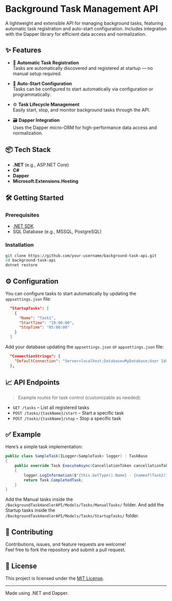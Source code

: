 # Background Task Management API

A lightweight and extensible API for managing background tasks, featuring automatic task registration and auto-start configuration. Includes integration with the Dapper library for efficient data access and normalization.

## ✨ Features

- 🔁 **Automatic Task Registration**  
  Tasks are automatically discovered and registered at startup — no manual setup required.

- 🚀 **Auto-Start Configuration**  
  Tasks can be configured to start automatically via configuration or programmatically.

- ⚙️ **Task Lifecycle Management**  
  Easily start, stop, and monitor background tasks through the API.

- 🗃️ **Dapper Integration**  
  Uses the Dapper micro-ORM for high-performance data access and normalization.

## 📦 Tech Stack

- **.NET** (e.g., ASP.NET Core)
- **C#**
- **Dapper**
- **Microsoft.Extensions.Hosting**

## 🛠️ Getting Started

### Prerequisites

- [.NET SDK](https://dotnet.microsoft.com/download)
- SQL Database (e.g., MSSQL, PostgreSQL)

### Installation

```bash
git clone https://github.com/your-username/background-task-api.git
cd background-task-api
dotnet restore
```

## ⚙️ Configuration

You can configure tasks to start automatically by updating the `appsettings.json` file:

```json
  "StartupTasks": [
    {
      "Name": "Task1",
      "StartTime": "19:00:00",
      "StopTime": "05:00:00"
    }
  ]
```
Add your database updating the `appsettings.json` or `appsettings.json` file:

```json
  "ConnectionStrings": {
    "DefaultConnection": "Server=localhost;Database=MyDatabase;User Id=myuser;Password=mypassword;TrustServerCertificate=True;"
  },
```

## 📈 API Endpoints

> Example routes for task control (customizable as needed):

- `GET /tasks` – List all registered tasks
- `POST /tasks/{taskName}/start` – Start a specific task
- `POST /tasks/{taskName}/stop` – Stop a specific task

## ✅ Example

Here’s a simple task implementation:

```csharp
public class SampleTask(ILogger<SampleTask> logger) : TaskBase
{
    public override Task ExecuteAsync(CancellationToken cancellationToken)
    {
        logger.LogInformation($"{this.GetType().Name} - {nameof(Task2)}");
        return Task.CompletedTask;
    }
}
```

Add the Manual tasks inside the `/BackgroundTaskHandlerAPI/Models/Tasks/ManualTasks/` folder.
And add the Startup tasks inside the `/BackgroundTaskHandlerAPI/Models/Tasks/StartupTasks/` folder.

## 🤝 Contributing

Contributions, issues, and feature requests are welcome!  
Feel free to fork the repository and submit a pull request.

## 📄 License

This project is licensed under the [MIT License](LICENSE).

---

Made using .NET and Dapper.
